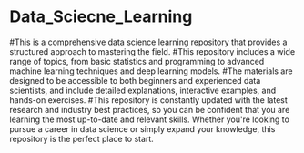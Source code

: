 # Data_Sciecne_Learning

#This is a comprehensive data science learning repository that provides a structured approach to mastering the field.
#This repository includes a wide range of topics, from basic statistics and programming to advanced machine learning techniques and deep learning models. #The materials are designed to be accessible to both beginners and experienced data scientists, and include detailed explanations, interactive examples, and hands-on exercises. 
#This repository is constantly updated with the latest research and industry best practices, so you can be confident that you are learning the most up-to-date and relevant skills. Whether you're looking to pursue a career in data science or simply expand your knowledge, this repository is the perfect place to start.



